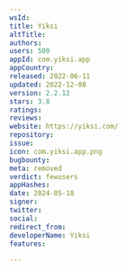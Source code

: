 ```yaml
---
wsId: 
title: Yiksi
altTitle: 
authors: 
users: 500
appId: com.yiksi.app
appCountry: 
released: 2022-06-11
updated: 2022-12-08
version: 2.2.12
stars: 3.8
ratings: 
reviews: 
website: https://yiksi.com/
repository: 
issue: 
icon: com.yiksi.app.png
bugbounty: 
meta: removed
verdict: fewusers
appHashes: 
date: 2024-05-18
signer: 
twitter: 
social: 
redirect_from: 
developerName: Yiksi
features: 

---
```


